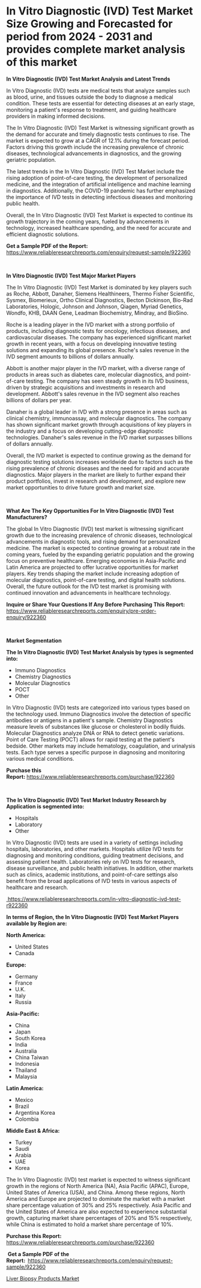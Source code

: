 <p><h1>In Vitro Diagnostic (IVD) Test Market Size Growing and Forecasted for period from 2024 - 2031 and provides complete market analysis of this market</h1></p><p><strong>In Vitro Diagnostic (IVD) Test Market Analysis and Latest Trends</strong></p>
<p><p>In Vitro Diagnostic (IVD) tests are medical tests that analyze samples such as blood, urine, and tissues outside the body to diagnose a medical condition. These tests are essential for detecting diseases at an early stage, monitoring a patient's response to treatment, and guiding healthcare providers in making informed decisions.</p><p>The In Vitro Diagnostic (IVD) Test Market is witnessing significant growth as the demand for accurate and timely diagnostic tests continues to rise. The market is expected to grow at a CAGR of 12.1% during the forecast period. Factors driving this growth include the increasing prevalence of chronic diseases, technological advancements in diagnostics, and the growing geriatric population.</p><p>The latest trends in the In Vitro Diagnostic (IVD) Test Market include the rising adoption of point-of-care testing, the development of personalized medicine, and the integration of artificial intelligence and machine learning in diagnostics. Additionally, the COVID-19 pandemic has further emphasized the importance of IVD tests in detecting infectious diseases and monitoring public health.</p><p>Overall, the In Vitro Diagnostic (IVD) Test Market is expected to continue its growth trajectory in the coming years, fueled by advancements in technology, increased healthcare spending, and the need for accurate and efficient diagnostic solutions.</p></p>
<p><strong>Get a Sample PDF of the Report:&nbsp;</strong> <a href="https://www.reliableresearchreports.com/enquiry/request-sample/922360">https://www.reliableresearchreports.com/enquiry/request-sample/922360</a></p>
<p>&nbsp;</p>
<p><strong>In Vitro Diagnostic (IVD) Test Major Market Players</strong></p>
<p><p>The In Vitro Diagnostic (IVD) Test Market is dominated by key players such as Roche, Abbott, Danaher, Siemens Healthineers, Thermo Fisher Scientific, Sysmex, Biomerieux, Ortho Clinical Diagnostics, Becton Dickinson, Bio-Rad Laboratories, Hologic, Johnson and Johnson, Qiagen, Myriad Genetics, Wondfo, KHB, DAAN Gene, Leadman Biochemistry, Mindray, and BioSino. </p><p>Roche is a leading player in the IVD market with a strong portfolio of products, including diagnostic tests for oncology, infectious diseases, and cardiovascular diseases. The company has experienced significant market growth in recent years, with a focus on developing innovative testing solutions and expanding its global presence. Roche's sales revenue in the IVD segment amounts to billions of dollars annually.</p><p>Abbott is another major player in the IVD market, with a diverse range of products in areas such as diabetes care, molecular diagnostics, and point-of-care testing. The company has seen steady growth in its IVD business, driven by strategic acquisitions and investments in research and development. Abbott's sales revenue in the IVD segment also reaches billions of dollars per year.</p><p>Danaher is a global leader in IVD with a strong presence in areas such as clinical chemistry, immunoassay, and molecular diagnostics. The company has shown significant market growth through acquisitions of key players in the industry and a focus on developing cutting-edge diagnostic technologies. Danaher's sales revenue in the IVD market surpasses billions of dollars annually.</p><p>Overall, the IVD market is expected to continue growing as the demand for diagnostic testing solutions increases worldwide due to factors such as the rising prevalence of chronic diseases and the need for rapid and accurate diagnostics. Major players in the market are likely to further expand their product portfolios, invest in research and development, and explore new market opportunities to drive future growth and market size.</p></p>
<p>&nbsp;</p>
<p><strong>What Are The Key Opportunities For In Vitro Diagnostic (IVD) Test Manufacturers?</strong></p>
<p><p>The global In Vitro Diagnostic (IVD) test market is witnessing significant growth due to the increasing prevalence of chronic diseases, technological advancements in diagnostic tools, and rising demand for personalized medicine. The market is expected to continue growing at a robust rate in the coming years, fueled by the expanding geriatric population and the growing focus on preventive healthcare. Emerging economies in Asia-Pacific and Latin America are projected to offer lucrative opportunities for market players. Key trends shaping the market include increasing adoption of molecular diagnostics, point-of-care testing, and digital health solutions. Overall, the future outlook for the IVD test market is promising with continued innovation and advancements in healthcare technology.</p></p>
<p><strong>Inquire or Share Your Questions If Any Before Purchasing This Report:</strong> <a href="https://www.reliableresearchreports.com/enquiry/pre-order-enquiry/922360">https://www.reliableresearchreports.com/enquiry/pre-order-enquiry/922360</a></p>
<p>&nbsp;</p>
<p><strong>Market Segmentation</strong></p>
<p><strong>The In Vitro Diagnostic (IVD) Test Market Analysis by types is segmented into:</strong></p>
<p><ul><li>Immuno Diagnostics</li><li>Chemistry Diagnostics</li><li>Molecular Diagnostics</li><li>POCT</li><li>Other</li></ul></p>
<p><p>In Vitro Diagnostic (IVD) tests are categorized into various types based on the technology used. Immuno Diagnostics involve the detection of specific antibodies or antigens in a patient's sample. Chemistry Diagnostics measure levels of substances like glucose or cholesterol in bodily fluids. Molecular Diagnostics analyze DNA or RNA to detect genetic variations. Point of Care Testing (POCT) allows for rapid testing at the patient's bedside. Other markets may include hematology, coagulation, and urinalysis tests. Each type serves a specific purpose in diagnosing and monitoring various medical conditions.</p></p>
<p><strong>Purchase this Report:&nbsp;</strong><a href="https://www.reliableresearchreports.com/purchase/922360">https://www.reliableresearchreports.com/purchase/922360</a></p>
<p>&nbsp;</p>
<p><strong>The In Vitro Diagnostic (IVD) Test Market Industry Research by Application is segmented into:</strong></p>
<p><ul><li>Hospitals</li><li>Laboratory</li><li>Other</li></ul></p>
<p><p>In Vitro Diagnostic (IVD) tests are used in a variety of settings including hospitals, laboratories, and other markets. Hospitals utilize IVD tests for diagnosing and monitoring conditions, guiding treatment decisions, and assessing patient health. Laboratories rely on IVD tests for research, disease surveillance, and public health initiatives. In addition, other markets such as clinics, academic institutions, and point-of-care settings also benefit from the broad applications of IVD tests in various aspects of healthcare and research.</p></p>
<p><a href="https://www.reliableresearchreports.com/in-vitro-diagnostic-ivd-test-r922360">&nbsp;https://www.reliableresearchreports.com/in-vitro-diagnostic-ivd-test-r922360</a></p>
<p><strong>In terms of Region, the In Vitro Diagnostic (IVD) Test Market Players available by Region are:</strong></p>
<p>
    <p> <strong> North America: </strong>
        <ul>
            <li>United States</li>
            <li>Canada</li>
        </ul>
        </p> 
    <p> <strong> Europe: </strong>
        <ul>
            <li>Germany</li>
            <li>France</li>
            <li>U.K.</li>
            <li>Italy</li>
            <li>Russia</li>
        </ul>
        </p> 
    <p> <strong> Asia-Pacific: </strong>
        <ul>
            <li>China</li>
            <li>Japan</li>
            <li>South Korea</li>
            <li>India</li>
            <li>Australia</li>
            <li>China Taiwan</li>
            <li>Indonesia</li>
            <li>Thailand</li>
            <li>Malaysia</li>
        </ul>
        </p> 
    <p> <strong> Latin America: </strong>
        <ul>
            <li>Mexico</li>
            <li>Brazil</li>
            <li>Argentina Korea</li>
            <li>Colombia</li>
        </ul>
        </p> 
    <p> <strong> Middle East & Africa: </strong>
        <ul>
            <li>Turkey</li>
            <li>Saudi</li>
            <li>Arabia</li>
            <li>UAE</li>
            <li>Korea</li>
        </ul>
    </p>
    </p>
<p><p>The In Vitro Diagnostic (IVD) test market is expected to witness significant growth in the regions of North America (NA), Asia Pacific (APAC), Europe, United States of America (USA), and China. Among these regions, North America and Europe are projected to dominate the market with a market share percentage valuation of 30% and 25% respectively. Asia Pacific and the United States of America are also expected to experience substantial growth, capturing market share percentages of 20% and 15% respectively, while China is estimated to hold a market share percentage of 10%.</p></p>
<p><strong>Purchase this Report: </strong><a href="https://www.reliableresearchreports.com/purchase/922360">https://www.reliableresearchreports.com/purchase/922360</a></p>
<p>&nbsp;<strong>Get a Sample PDF of the Report:&nbsp;&nbsp;</strong><a href="https://www.reliableresearchreports.com/enquiry/request-sample/922360">https://www.reliableresearchreports.com/enquiry/request-sample/922360</a></p>
<p><strong></strong></p>
<p><p><a href="https://github.com/vimar16th/Market-Research-Report-List-4/blob/main/liver-biopsy-products-market.md">Liver Biopsy Products Market</a></p></p>